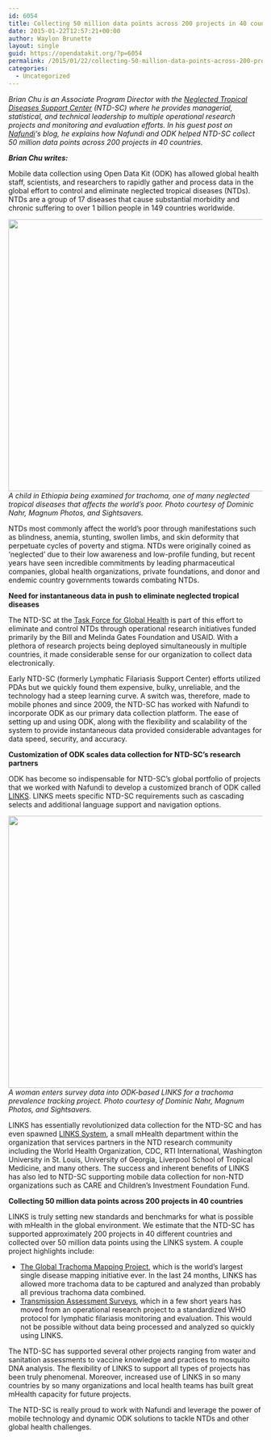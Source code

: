 ```yaml
---
id: 6054
title: Collecting 50 million data points across 200 projects in 40 countries
date: 2015-01-22T12:57:21+00:00
author: Waylon Brunette
layout: single
guid: https://opendatakit.org/?p=6054
permalink: /2015/01/22/collecting-50-million-data-points-across-200-projects-in-40-countries/
categories:
  - Uncategorized
---
```

_Brian Chu is an Associate Program Director with the [Neglected Tropical Diseases Support Center](http://www.ntdsupport.org) (NTD-SC) where he provides managerial, statistical, and technical leadership to multiple operational research projects and monitoring and evaluation efforts. In his guest post on [Nafundi](http://nafundi.com/blog)&#8216;s blog, he explains how Nafundi and ODK helped NTD-SC collect 50 million data points across 200 projects in 40 countries._

**_Brian Chu writes:_**

Mobile data collection using Open Data Kit (ODK) has allowed global health staff, scientists, and researchers to rapidly gather and process data in the global effort to control and eliminate neglected tropical diseases (NTDs). NTDs are a group of 17 diseases that cause substantial morbidity and chronic suffering to over 1 billion people in 149 countries worldwide.

<img src="/assets/wp-content/uploads/2015/01/taskforce-exam.jpg" width="538" />_A child in Ethiopia being examined for trachoma, one of many neglected tropical diseases that affects the world&#8217;s poor. Photo courtesy of Dominic Nahr, Magnum Photos, and Sightsavers._

NTDs most commonly affect the world&#8217;s poor through manifestations such as blindness, anemia, stunting, swollen limbs, and skin deformity that perpetuate cycles of poverty and stigma. NTDs were originally coined as &#8216;neglected&#8217; due to their low awareness and low-profile funding, but recent years have seen incredible commitments by leading pharmaceutical companies, global health organizations, private foundations, and donor and endemic country governments towards combating NTDs.

**Need for instantaneous data in push to eliminate neglected tropical diseases**

The NTD-SC at the [Task Force for Global Health](http://taskforce.org) is part of this effort to eliminate and control NTDs through operational research initiatives funded primarily by the Bill and Melinda Gates Foundation and USAID. With a plethora of research projects being deployed simultaneously in multiple countries, it made considerable sense for our organization to collect data electronically.

Early NTD-SC (formerly Lymphatic Filariasis Support Center) efforts utilized PDAs but we quickly found them expensive, bulky, unreliable, and the technology had a steep learning curve. A switch was, therefore, made to mobile phones and since 2009, the NTD-SC has worked with Nafundi to incorporate ODK as our primary data collection platform. The ease of setting up and using ODK, along with the flexibility and scalability of the system to provide instantaneous data provided considerable advantages for data speed, security, and accuracy.

**Customization of ODK scales data collection for NTD-SC&#8217;s research partners**

ODK has become so indispensable for NTD-SC&#8217;s global portfolio of projects that we worked with Nafundi to develop a customized branch of ODK called [LINKS](http://www.plosntds.org/article/info%3Adoi%2F10.1371%2Fjournal.pntd.0002654). LINKS meets specific NTD-SC requirements such as cascading selects and additional language support and navigation options.

<img src="/assets/wp-content/uploads/2015/01/taskforce-entry.jpg" width="538" />_A woman enters survey data into ODK-based LINKS for a trachoma prevalence tracking project. Photo courtesy of Dominic Nahr, Magnum Photos, and Sightsavers._

LINKS has essentially revolutionized data collection for the NTD-SC and has even spawned [LINKS System](http://linkssytem.org), a small mHealth department within the organization that services partners in the NTD research community including the World Health Organization, CDC, RTI International, Washington University in St. Louis, University of Georgia, Liverpool School of Tropical Medicine, and many others. The success and inherent benefits of LINKS has also led to NTD-SC supporting mobile data collection for non-NTD organizations such as CARE and Children&#8217;s Investment Foundation Fund.

**Collecting 50 million data points across 200 projects in 40 countries**

LINKS is truly setting new standards and benchmarks for what is possible with mHealth in the global environment. We estimate that the NTD-SC has supported approximately 200 projects in 40 different countries and collected over 50 million data points using the LINKS system. A couple project highlights include:

  * [The Global Trachoma Mapping Project](http://www.sightsavers.net/our_work/how_we_work/partnership/18687.html), which is the world&#8217;s largest single disease mapping initiative ever. In the last 24 months, LINKS has allowed more trachoma data to be captured and analyzed than probably all previous trachoma data combined.
  * [Transmission Assessment Surveys](http://apps.who.int/iris/bitstream/10665/77690/1/WHO_HTM_NTD_PCT_2012_9_eng.pdf), which in a few short years has moved from an operational research project to a standardized WHO protocol for lymphatic filariasis monitoring and evaluation. This would not be possible without data being processed and analyzed so quickly using LINKS.

The NTD-SC has supported several other projects ranging from water and sanitation assessments to vaccine knowledge and practices to mosquito DNA analysis. The flexibility of LINKS to support all types of projects has been truly phenomenal. Moreover, increased use of LINKS in so many countries by so many organizations and local health teams has built great mHealth capacity for future projects.

The NTD-SC is really proud to work with Nafundi and leverage the power of mobile technology and dynamic ODK solutions to tackle NTDs and other global health challenges.